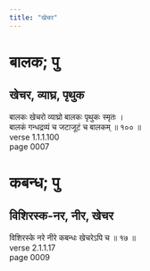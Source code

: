 ```yaml
---
title: "खेचर"
---
```


# बालक; पु
## खेचर, व्याघ्र, पृथुक
बालकः खेचरो व्याघ्रो बालकः पृथुकः स्मृतः ।<br />बालकं गन्धद्रव्यं च जटाजूटं च बालकम् ॥ १०० ॥<br />verse 1.1.1.100<br />page 0007

# कबन्ध; पु
## विशिरस्क-नर, नीर, खेचर
विशिरस्के नरे नीरे कबन्धः खेचरेऽपि च ॥ १७ ॥<br />verse 2.1.1.17<br />page 0009

